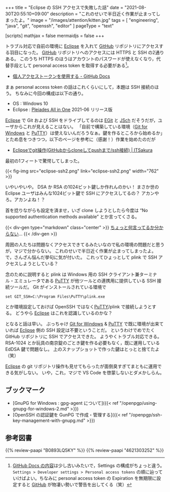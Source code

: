 +++
title = "Eclipse の SSH アクセスで失敗した話"
date =  "2021-08-30T20:55:10+09:00"
description = "これのせいで半日近く作業が止まってしまったよ。"
image = "/images/attention/kitten.jpg"
tags = [ "engineering", "java", "git", "openssh", "editor" ]
pageType = "text"

[scripts]
  mathjax = false
  mermaidjs = false
+++

トラブル対応で自前の環境に [Eclipse] を入れて [GitHub] リポジトリにアクセスする羽目になった。
[GitHub] リポジトリへのアクセスには HTTPS と SSH の2通りある。
このうち HTTPS のほうはアカウントのパスワードが使えなくなり，代替手段として personal access token を取得する必要がある[^pat1]。

[^pat1]: [GitHub Docs の内容](https://docs.github.com/ja/github/authenticating-to-github/keeping-your-account-and-data-secure/creating-a-personal-access-token "個人アクセストークンを使用する - GitHub Docs")は少し古いみたいで，Settings の構成がちょっと違う。 `Settings > Developer settings > Personal access tokens` の順に辿っていけばよい。ちなみに personal access token の Expiration を無期限に設定すると [GitHub] が物凄い勢いで警告を出してくる（笑）

- [個人アクセストークンを使用する - GitHub Docs](https://docs.github.com/ja/github/authenticating-to-github/keeping-your-account-and-data-secure/creating-a-personal-access-token)

まぁ personal access token の話はこれくらいにして，本題は SSH 接続のほう。
ちなみに今回の構成は以下の通り。

- OS : Windows 10
- Eclipse : [Pleiades All in One](https://mergedoc.osdn.jp/ "Java 開発環境 - Eclipse 日本語化 Pleiades プラグイン") 2021-06 リリース版

[Eclipse] で Git および SSH をドライブしてるのは [EGit](https://www.eclipse.org/egit/ "EGit | The Eclipse Foundation") と [JSch](http://www.jcraft.com/jsch/ "JSch - Java Secure Channel") だそうだが，ユーザからこれが見えることはない。
「自前で構築している環境（[Git for Windows] と [PuTTY]）は使えないんだろうなぁ。鍵を作るところから始めるか」とため息をつきつつ，以下のページを参考に（感謝！）作業を始めたのだが

- [Eclipseでgit操作(GitHubからcloneしてpushまで/ssh接続) | ITSakura](https://itsakura.com/eclipse-github-clone-push)

最初の1フィートで驚愕してしまった。

{{< fig-img src="eclipse-ssh2.png" link="eclipse-ssh2.png" width="762" >}}

いやいやいや。
DSA か RSA の1024ビット鍵しか作れんのかい！ まさか世の Eclipse ユーザはみんな1024ビット鍵で SSH にアクセスしてるの？ アカンやろ。アカンよね！？

首を捻りながらも設定を済ませ，いざ clone しようとしたら今度は “No supported authentication methods available” とか言ってくさる。

{{< div-gen type="markdown" class="center" >}}
[ちょっと何言ってるか分からない](https://dic.nicovideo.jp/a/%E3%81%A1%E3%82%87%E3%81%A3%E3%81%A8%E4%BD%95%E8%A8%80%E3%81%A3%E3%81%A6%E3%82%8B%E3%81%8B%E5%88%86%E3%81%8B%E3%82%89%E3%81%AA%E3%81%84)...
{{< /div-gen >}}

周囲の人たちは問題なくアクセスできてるみたいなので私の環境の問題だと思うが，マジで分からない。
これのせいで半日近く作業が止まってしまったよ。
で，さんざん悩んだ挙句に気が付いた。
これってひょっとして plink で SSH アクセスしようとしている？

念のために説明すると plink は Windows 用の SSH クライアント兼ターミナル・エミュレータである [PuTTY] が他ツールとの連携用に提供している SSH 接続ツールだ。
Git がインストールされている環境で

```
set GIT_SSH=C:\Program Files\PuTTY\plink.exe
```

とか環境設定しておけば OpenSSH ではなく[PuTTY]/plink で接続しようとする。
どうやら [Eclipse] はこれを認識しているのかな？

となると話は早い。
ぶっちゃけ [Git for Windows] & [PuTTY] で既に環境が出来ていれば [Eclipse] 側の SSH 設定は不要ということだ。
というわけでめでたく GitHub リポジトリに SSH でアクセスできた。
ようやくトラブル対応できる。
RSA-1024 とか玩具の南京錠のごとき鍵を作る必要もなく，既に運用している EdDSA 鍵で問題なし。
上のスナップショットで作った鍵はとっとと捨てたよ（笑）

[Eclipse] の git リポジトリ操作も見せてもらったが面倒臭すぎてまともに運用できる気がしない。
いや，これ，マジで VS Code を啓蒙しないとダメかしらん。

## ブックマーク

- [GnuPG for Windows : gpg-agent について]({{< ref "/openpgp/using-gnupg-for-windows-2.md" >}})
- [OpenSSH の認証鍵を GunPG で作成・管理する]({{< ref "/openpgp/ssh-key-management-with-gnupg.md" >}})

[Eclipse]: https://www.eclipse.org/ "Enabling Open Innovation & Collaboration | The Eclipse Foundation"
[GitHub]: https://github.com/
[Git for Windows]: https://gitforwindows.org/
[PuTTY]: https://www.chiark.greenend.org.uk/~sgtatham/putty/ "PuTTY: a free SSH and Telnet client"

## 参考図書

{{% review-paapi "B0893LQ5KY" %}} <!-- Spring Boot 2 入門 -->
{{% review-paapi "4621303252" %}} <!-- Effective Java 第3版 -->
